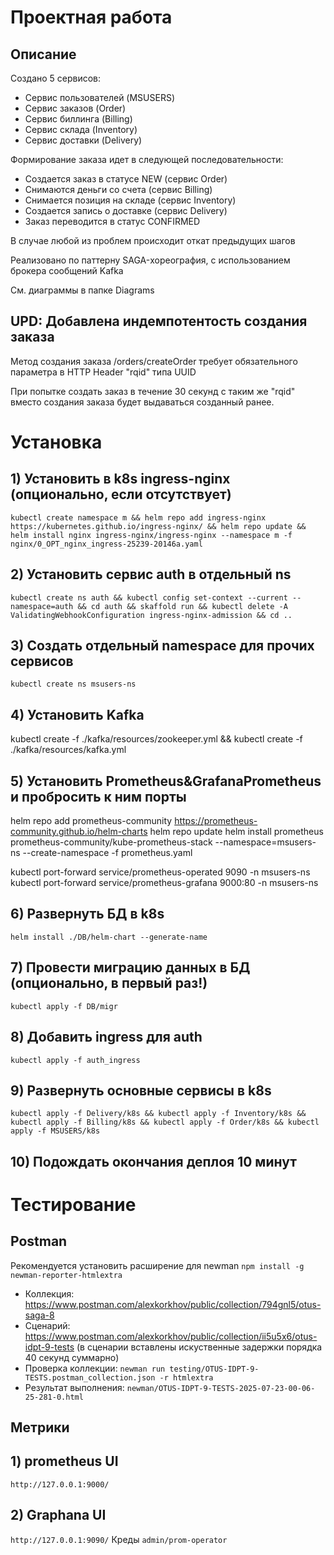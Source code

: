 # Проектная работа

## Описание

Создано 5 сервисов:
* Сервис пользователей (MSUSERS)
* Сервис заказов (Order)
* Сервис биллинга (Billing)
* Сервис склада (Inventory)
* Сервис доставки (Delivery)

Формирование заказа идет в следующей последовательности:
* Создается заказ в статусе NEW (сервис Order)
* Снимаются деньги со счета (сервис Billing)
* Снимается позиция на складе (сервис Inventory)
* Создается запись о доставке (сервис Delivery)
* Заказ переводится в статус CONFIRMED

В случае любой из проблем происходит откат предыдущих шагов

Реализовано по паттерну SAGA-хореография, с использованием брокера сообщений Kafka

См. диаграммы в папке Diagrams

## UPD: Добавлена индемпотентость создания заказа

Метод создания заказа /orders/createOrder требует обязательного параметра в HTTP Header "rqid" типа UUID

При попытке создать заказ в течение 30 секунд с таким же "rqid" вместо создания заказа будет выдаваться созданный ранее.


# Установка
## 1) Установить в k8s ingress-nginx (опционально, если отсутствует)
```kubectl create namespace m && helm repo add ingress-nginx https://kubernetes.github.io/ingress-nginx/ && helm repo update && helm install nginx ingress-nginx/ingress-nginx --namespace m -f nginx/0_OPT_nginx_ingress-25239-20146a.yaml```

## 2) Установить сервис auth в отдельный ns

```kubectl create ns auth && kubectl config set-context --current --namespace=auth && cd auth && skaffold run && kubectl delete -A ValidatingWebhookConfiguration ingress-nginx-admission && cd ..```

## 3) Создать отдельный namespace для прочих сервисов

```kubectl create ns msusers-ns```

## 4) Установить Kafka

kubectl create -f ./kafka/resources/zookeeper.yml && kubectl create -f ./kafka/resources/kafka.yml

## 5) Установить Prometheus&GrafanaPrometheus и пробросить к ним порты

helm repo add prometheus-community https://prometheus-community.github.io/helm-charts
helm repo update
helm install prometheus prometheus-community/kube-prometheus-stack --namespace=msusers-ns --create-namespace -f prometheus.yaml

kubectl port-forward service/prometheus-operated 9090 -n msusers-ns
kubectl port-forward service/prometheus-grafana  9000:80 -n msusers-ns

## 6) Развернуть БД в k8s

```helm install ./DB/helm-chart --generate-name```

## 7) Провести миграцию данных в БД (опционально, в первый раз!)

```kubectl apply -f DB/migr```

## 8) Добавить ingress для auth

```kubectl apply -f auth_ingress```

## 9) Развернуть основные сервисы в k8s

```kubectl apply -f Delivery/k8s && kubectl apply -f Inventory/k8s && kubectl apply -f Billing/k8s && kubectl apply -f Order/k8s && kubectl apply -f MSUSERS/k8s```

## 10) Подождать окончания деплоя 10 минут

# Tecтирование

## Postman

Рекомендуется установить расширение для newman `npm install -g newman-reporter-htmlextra`

* Коллекция: https://www.postman.com/alexkorkhov/public/collection/794gnl5/otus-saga-8
* Сценарий: https://www.postman.com/alexkorkhov/public/collection/ii5u5x6/otus-idpt-9-tests (в сценарии вставлены искуственные задержки порядка 40 секунд суммарно)
* Проверка коллекции: `newman run testing/OTUS-IDPT-9-TESTS.postman_collection.json -r htmlextra` 
* Результат выполнения: `newman/OTUS-IDPT-9-TESTS-2025-07-23-00-06-25-281-0.html`

## Метрики

## 1) prometheus UI

```http://127.0.0.1:9000/```

## 2) Graphana UI

```http://127.0.0.1:9090/```
Креды ```admin/prom-operator```
